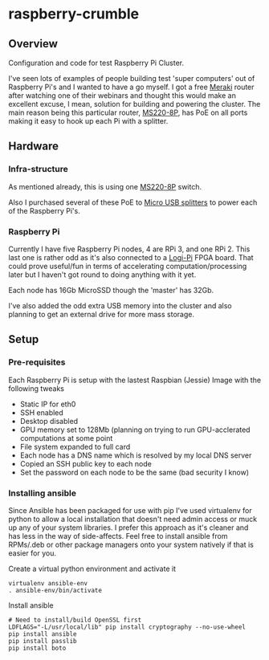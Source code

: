 # raspberry-crumble

## Overview

Configuration and code for test Raspberry Pi Cluster.

I've seen lots of examples of people building test 'super computers' out of Raspberry Pi's and I wanted to have a go myself.  I got a free [Meraki](https://meraki.cisco.com) router after watching one of their webinars and thought this would make an excellent excuse, I mean, solution for building and powering the cluster.  The main reason being this particular router, [MS220-8P](https://meraki.cisco.com/products/switches/ms220-8), has PoE on all ports making it easy to hook up each Pi with a splitter.


## Hardware

### Infra-structure

As mentioned already, this is using one [MS220-8P](https://meraki.cisco.com/products/switches/ms220-8) switch.

Also I purchased several of these PoE to [Micro USB splitters](https://www.amazon.co.uk/gp/product/B01H37XQP8/ref=oh_aui_detailpage_o03_s00?ie=UTF8&psc=1) to power each of the Raspberry Pi's.


### Raspberry Pi

Currently I have five Raspberry Pi nodes, 4 are RPi 3, and one RPi 2.  This last one is rather odd as it's also connected to a [Logi-Pi](http://valentfx.com/logi-pi/) FPGA board.  That could prove useful/fun in terms of accelerating computation/processing later but I haven't got round to doing anything with it yet.

Each node has 16Gb MicroSSD though the 'master' has 32Gb.

I've also added the odd extra USB memory into the cluster and also planning to get an external drive for more mass storage.


## Setup

### Pre-requisites

Each Raspberry Pi is setup with the lastest Raspbian (Jessie) Image with the following tweaks

* Static IP for eth0
* SSH enabled
* Desktop disabled
* GPU memory set to 128Mb (planning on trying to run GPU-acclerated computations at some point
* File system expanded to full card
* Each node has a DNS name which is resolved by my local DNS server
* Copied an SSH public key to each node
* Set the password on each node to be the same (bad security I know)


### Installing ansible

Since Ansible has been packaged for use with pip I've used virtualenv for python to allow a local installation that doesn't need admin access or muck up any of your system libraries.  I prefer this approach as it's cleaner and has less in the way of side-affects.  Feel free to install ansible from RPMs/.deb or other package managers onto your system natively if that is easier for you.

Create a virtual python environment and activate it

```
virtualenv ansible-env
. ansible-env/bin/activate
```

Install ansible

```
# Need to install/build OpenSSL first 
LDFLAGS="-L/usr/local/lib" pip install cryptography --no-use-wheel
pip install ansible
pip install passlib
pip install boto 
```

